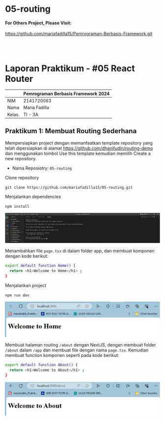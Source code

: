 # 05-routing

#### For Others Project, Please Visit: 
https://github.com/mariafadilla15/Pemrograman-Berbasis-Framework.git

<br><br>


# **Laporan Praktikum - #05 React Router**

|  | Pemrograman Berbasis Framework 2024 |
|--|--|
| NIM |  2141720063|
| Nama |  Maria Fadilla |
| Kelas | TI - 3A |


## **Praktikum 1: Membuat Routing Sederhana**

Mempersiapkan project dengan memanfaatkan template repository yang telah dipersiapkan di alamat https://github.com/dhanifudin/routing-demo dan menggunakan tombol Use this template kemudian memilih Create a new repository.

- Nama Reposiotry: `05-routing`

Clone repository

`git clone https://github.com/mariafadilla15/05-routing.git`

Menjalankan dependencies

`npm install`

![Screenshot](assets-report/00.png)

Menambahkan file `page.tsx` di dalam folder app, dan membuat komponen dengan kode berikut:

```bash
export default function Home() {
  return <h1>Welcome to Home</h1> ;
}
```

Menjalankan project

`npm run dev`

![Screenshot](assets-report/01.png)

Membuat halaman routing `/about` dengan NextJS, dengan membuat folder `/about` dalam `/app` dan membuat file dengan nama `page.tsx`. Kemudian membuat function komponen seperti pada kode berikut:

```bash
export default function About() {
  return <h1>Welcome to About</h1> ;
}
```

![Screenshot](assets-report/02.png)

